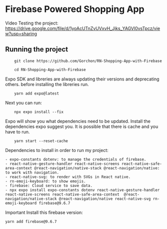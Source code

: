 # Firebase Powered Shopping App

Video Testing the project: https://drive.google.com/file/d/1yoAcUTnZvUVxvH_Jjks_YAGVl0vsTpcz/view?usp=sharing

## Running the project

```
    git clone https://github.com/Gorchon/RN-Shopping-App-with-Firebase
```

```
    cd RN-Shopping-App-with-Firebase
```

Expo SDK and libreries are always updating their versions and deprecating others. before installing the libreries run.

```
    yarn add expo@latest
```

Next you can run:

```
    npx expo install --fix
```

Expo will show you what dependencies need to be updated. Install the dependencies expo suggest you. It is possible that there is cache and you have to run.

```
    yarn start --reset-cache

```

Dependencies to install in order to run my project:

```
- expo-constants dotenv: to manage the credentials of firebase.
- react-native-gesture-handler react-native-screens react-native-safe-area-context @react-navigation/native-stack @react-navigation/native: to work with navigation.
- react-native-svg: to render with SVGs in React native.
- rn-emoji-keyboard: to show emojis.
- firebase: Cloud service to save data.
- npx expo install expo-constants dotenv react-native-gesture-handler react-native-screens react-native-safe-area-context  @react-navigation/native-stack @react-navigation/native react-native-svg rn-emoji-keyboard firebase@9.6.7

```
Important Install this firebase version: 

```
yarn add firebase@9.6.7

```

